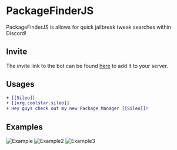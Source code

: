 # PackageFinderJS

PackageFinderJS is allows for quick jailbreak tweak searches within Discord!

## Invite

The invite link to the bot can be found [here](https://discord.com/oauth2/authorize?client_id=779761768447737886&scope=bot&permissions=19456) to add it to your server.

## Usages

```diff
+ [[Sileo]]
+ [[org.coolstar.sileo]]
+ Hey guys check out my new Package Manager [[Sileo]]!
```
## Examples

![Example](https://i.imgur.com/WRyQbZA.png)
![Example2](https://i.imgur.com/nLp7JYc.png)
![Example3](https://i.imgur.com/irNJ4Hw.png)
